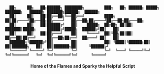       ██╗     ██╗   ██╗██████╗ ████████╗         ███╗   ██╗ ██████╗ █████╗ ███████╗   ██████╗ ███████╗██████╗  ██████╗ 
      ██║     ██║   ██║██╔══██╗╚══██╔══╝         ████╗  ██║██╔════╝██╔══██╗██╔════╝   ██╔══██╗██╔════╝██╔══██╗██╔═══██╗
      ██║     ██║   ██║██████╔╝   ██║    █████╗  ██╔██╗ ██║██║     ███████║█████╗     ██████╔╝█████╗  ██████╔╝██║   ██║
      ██║     ██║   ██║██╔═══╝    ██║    ╚════╝  ██║╚██╗██║██║     ██╔══██║██╔══╝     ██╔══██╗██╔══╝  ██╔═══╝ ██║   ██║
      ███████╗╚██████╔╝██║        ██║            ██║ ╚████║╚██████╗██║  ██║███████╗   ██║  ██║███████╗██║     ╚██████╔╝
      ╚══════╝ ╚═════╝ ╚═╝        ╚═╝            ╚═╝  ╚═══╝ ╚═════╝╚═╝  ╚═╝╚══════╝   ╚═╝  ╚═╝╚══════╝╚═╝      ╚═════╝ 
    
#### <center> Home of the Flames and Sparky the Helpful Script</center>
